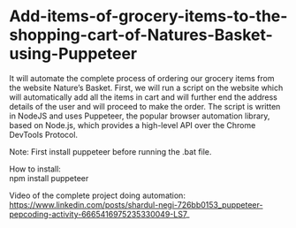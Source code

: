 # Add-items-of-grocery-items-to-the-shopping-cart-of-Natures-Basket-using-Puppeteer
It will automate the complete process of ordering our grocery items from the website Nature’s Basket. First, we will run a script on the website which will automatically add all the items in cart and will further end the address details of the user and will proceed to make the order. The script is written in NodeJS and uses Puppeteer, the popular browser automation library, based on Node.js, which provides a high-level API over the Chrome DevTools Protocol.   

Note: First install puppeteer before running the .bat file.  

How to install:  
npm install puppeteer

Video of the complete project doing automation: https://www.linkedin.com/posts/shardul-negi-726bb0153_puppeteer-pepcoding-activity-6665416975235330049-LS7_
